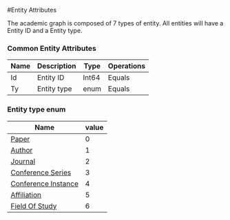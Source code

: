 <!-- 
NavPath: Academic Knowledge API/Entity Attributes
LinkLabel: Common Entity Attributes
Url: Academic-Knowledge-API/documentation/EntityAttributes/Common Entity Attributes
Weight: 700
-->

#Entity Attributes

The academic graph is composed of 7 types of entity. All entities will have a Entity ID and a Entity type.

### Common Entity Attributes
Name	|Description	            |Type       | Operations
------- | ------------------------- | --------- | ----------------------------
Id		|Entity ID					|Int64		|Equals
Ty 		|Entity type 				|enum	|Equals

### Entity type enum
Name 															|value
----------------------------------------------------------------|-----
[Paper](PaperEntityAttributes.md)								|0
[Author](AuthorEntityAttributes.md)								|1
[Journal](JournalEntityAttributes.md)	 						|2
[Conference Series](JournalEntityAttributes.md)					|3
[Conference Instance](ConferenceInstanceEntityAttributes.md)	|4
[Affiliation](AffiliationEntityAttributes.md)					|5
[Field Of Study](FieldsOfStudyEntity.md)						|6

